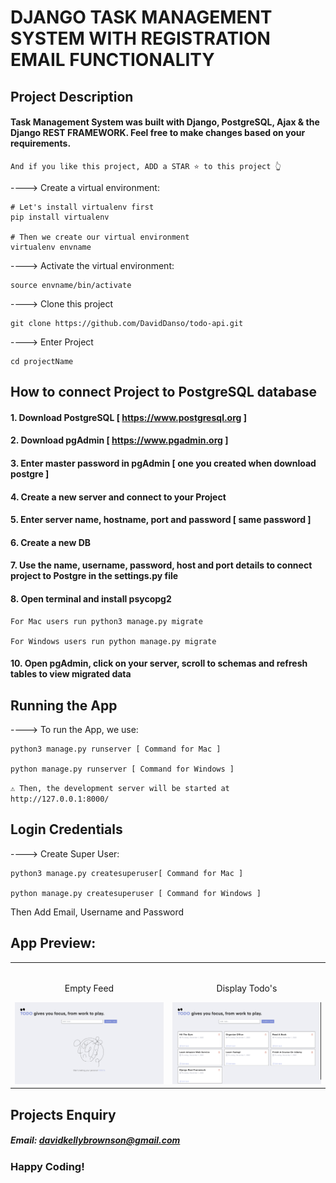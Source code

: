 # DJANGO TASK MANAGEMENT SYSTEM WITH REGISTRATION EMAIL FUNCTIONALITY

## Project Description

#### Task Management System was built with Django, PostgreSQL, Ajax & the Django REST FRAMEWORK. Feel free to make changes based on your requirements.

`And if you like this project, ADD a STAR ⭐️ to this project 👆`

----> Create a virtual environment:

```
# Let's install virtualenv first
pip install virtualenv

# Then we create our virtual environment
virtualenv envname
```

----> Activate the virtual environment:

```
source envname/bin/activate
```

----> Clone this project

```
git clone https://github.com/DavidDanso/todo-api.git
```

----> Enter Project

```
cd projectName
```

## How to connect Project to PostgreSQL database

#### 1. Download PostgreSQL [ https://www.postgresql.org ]

#### 2. Download pgAdmin [ https://www.pgadmin.org ]

#### 3. Enter master password in pgAdmin [ one you created when download postgre ]

#### 4. Create a new server and connect to your Project

#### 5. Enter server name, hostname, port and password [ same password ]

#### 6. Create a new DB

#### 7. Use the name, username, password, host and port details to connect project to Postgre in the settings.py file

#### 8. Open terminal and install psycopg2

```
For Mac users run python3 manage.py migrate

For Windows users run python manage.py migrate
```

#### 10. Open pgAdmin, click on your server, scroll to schemas and refresh tables to view migrated data

## Running the App

----> To run the App, we use:

```
python3 manage.py runserver [ Command for Mac ]

python manage.py runserver [ Command for Windows ]
```

`⚠️ Then, the development server will be started at http://127.0.0.1:8000/`

## Login Credentials

----> Create Super User:

```
python3 manage.py createsuperuser[ Command for Mac ]

python manage.py createsuperuser [ Command for Windows ]
```

Then Add Email, Username and Password

## App Preview:

<table width="100%"> 
<tr>
<td width="50%">      
&nbsp; 
<br>
<p align="center">
  Empty Feed
</p>
<img src="https://github.com/DavidDanso/todo-api/blob/main/static/images/UI/EMPTY.png" />
</td> 
<td width="50%">
<br>
<p align="center">
  Display Todo's
</p>
<img src="https://github.com/DavidDanso/todo-api/blob/main/static/images/UI/TODO.png" />
</td>
</table>

## Projects Enquiry

##### Email: davidkellybrownson@gmail.com

### Happy Coding!
